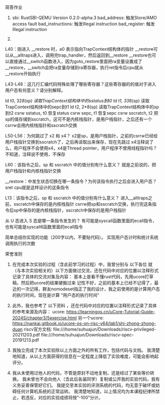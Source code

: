 简答作业
1. sbi: RustSBI-QEMU Version 0.2.0-alpha.3
bad_address: 触发Store/AMO access fault
bad_instructions: 触发Illegal instruction
bad_register: 触发Illegal instruction

2.
L40：刚进入 __restore 时，a0 表示指向TrapContext结构体的指针
__restore可以从__alltraps进入，调用完trap_handler，然后返回到__restore
__restore也可以直接通过__switch函数进入，因为goto_restore里面把ra变量设置成了__restore，__switch会把ra变量存储到ra寄存器，执行ret指令后cpu就从__restore开始执行

L43-L48：这几行汇编代码特殊处理了哪些寄存器？这些寄存器的的值对于进入用户态有何意义？请分别解释。

ld t0, 32*8(sp)     读取TrapContext结构体中的sstatus到t0
ld t1, 33*8(sp)     读取TrapContext结构体中的sepc到t1
ld t2, 2*8(sp)      读取TrapContext结构体中的sp到t2
csrw sstatus, t0    恢复status
csrw sepc, t1       恢复sepc
csrw sscratch, t2   把sp的值存储到sscratch，这可不是内核栈指针，是用户栈指针，之后还有一个csrrw会用内核栈指针和sscratch交换

L50-L56：为何跳过了 x2 和 x4？
x2是sp，是用户栈指针，之前的csrrw已经给用户栈指针交换到sscratch了，之后再读取出来保存，现在先跳过
x4注释说了么，用户程序不会使用x4，x4是Thread pointer，用户程序不使用线程指针吗？不知道，注释说不使用，不保存

L60：该指令之后，sp 和 sscratch 中的值分别有什么意义？
就是之前说的，把用户栈指针和内核栈指针交换

__restore：中发生状态切换在哪一条指令？为何该指令执行之后会进入用户态？
sret
cpu就是这样设计的这条指令

L13：该指令之后，sp 和 sscratch 中的值分别有什么意义？
进入__alltraps之前，sscratch中保存的是内核栈指针
csrrw把sp和sscratch交换，执行完这条指令后sp中保存的是内核栈指针，sscratch中保存的是用户栈指针

从 U 态进入 S 态是哪一条指令发生的？
有可能是syscall函数里面的ecall指令，也有可能是syscall6函数里面的ecall指令


简单总结你实现的功能（200字以内，不要贴代码）。
实现用户态计时和统计系统调用执行的次数


荣誉准则

1. 在完成本次实验的过程（含此前学习的过程）中，我曾分别与 以下各位 就（与本次实验相关的）以下方面做过交流，还在代码中对应的位置以注释形式记录了具体的交流对象及内容：
基本上是看不懂rust代码，先用ucore打草稿，然后把ucore的结果硬搬过来
记性不好，之前的基本上已经不记得了，最近的一次记得，群友nomodeset指正了我的设计，我之前使用的是计算用户态的执行时间，现在是计算 “用户态的执行时间”

2. 此外，我也参考了 以下资料 ，还在代码中对应的位置以注释形式记录了具体的参考来源及内容：
ucore: https://learningos.cn/uCore-Tutorial-Guide-2024S/chapter3/5exercise.html
另一个ucore: https://nankai.gitbook.io/ucore-os-on-risc-v64/lab1/shi-zhong-zhong-duan
riscv官方文档: file:///home/suhuajun/Downloads/riscv-privileged-20211203.pdf
               file:///home/suhuajun/Downloads/riscv-spec-20191213.pdf

3. 我独立完成了本次实验除以上方面之外的所有工作，包括代码与文档。 我清楚地知道，从以上方面获得的信息在一定程度上降低了实验难度，可能会影响起评分。

4. 我从未使用过他人的代码，不管是原封不动地复制，还是经过了某些等价转换。 我未曾也不会向他人（含此后各届同学）复制或公开我的实验代码，我有义务妥善保管好它们。 我提交至本实验的评测系统的代码，均无意于破坏或妨碍任何计算机系统的正常运转。 我清楚地知道，以上情况均为本课程纪律所禁止，若违反，对应的实验成绩将按“-100”分计。
